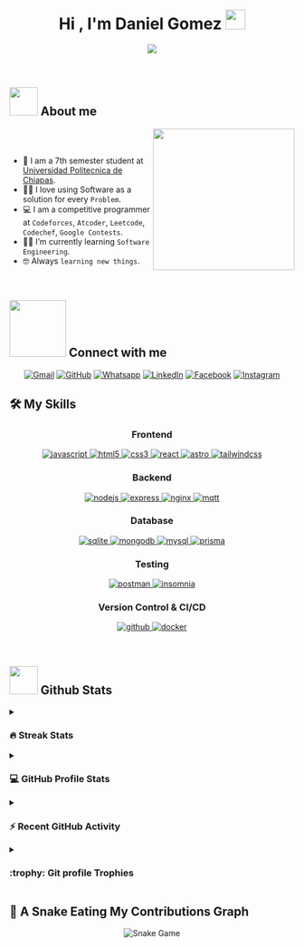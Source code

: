 <h1 align="center">Hi , I'm Daniel Gomez <img src="https://media.giphy.com/media/hvRJCLFzcasrR4ia7z/giphy.gif" width="35"></h1>
<p align="center">
  <a href="https://github.com/DenverCoder1/readme-typing-svg"><img src="https://readme-typing-svg.herokuapp.com?font=Time+New+Roman&color=%2304D939&size=25&center=true&vCenter=true&width=600&height=100&lines=Software+Engineering+Student;Competitive+Programmer;Backend+Developer"></a>
</p>


<br>


	
## <picture><img src = "https://github.com/7oSkaaa/7oSkaaa/blob/main/Images/about_me.gif?raw=true" width = 50px></picture> About me

<picture> <img align="right" src="https://github.com/7oSkaaa/7oSkaaa/blob/main/Images/Right_Side.gif?raw=true" width = 250px></picture>

<br><br>

- :school: I am a 7th semester student at [Universidad Politecnica de Chiapas](https://www.upchiapas.edu.mx/).
- :technologist: I love using Software as a solution for every `Problem`.
- :computer: I am a competitive programmer at `Codeforces`, `Atcoder`, `Leetcode`, `Codechef`, `Google Contests`.
- :student: I’m currently learning `Software Engineering`.
- :nerd_face: Always `learning new things`.
<br>



## <picture> <img src="https://github.com/7oSkaaa/7oSkaaa/blob/main/Images/Connect-with-me.gif?raw=true" width="100px"> </picture> Connect with me
<p align="center">
	<a href="mailto:danielhernandezgomez103@gmail.com"><img img src="https://img.shields.io/badge/gmail-%23EA4335.svg?style=plastic&logo=gmail&logoColor=white" alt="Gmail"/></a>
	<a href="https://github.com/DaniGom3z"><img src="https://img.shields.io/badge/github-%23181717.svg?style=plastic&logo=github&logoColor=white" alt="GitHub"/></a>
	<a href="https://wa.me/529611107328"><img src="https://img.shields.io/badge/whatsapp-%2325D366.svg?style=plastic&logo=whatsapp&logoColor=white" alt="Whatsapp"/></a>
	<a href="www.linkedin.com/in/daniel-gomez-4890ba287/"><img src="https://img.shields.io/badge/linkedin-%230A66C2.svg?style=plastic&logo=linkedin&logoColor=white" alt="LinkedIn"/></a>
	<a href="https://www.facebook.com/profile.php?id=100074227031226"><img src="https://img.shields.io/badge/facebook-%231877F2.svg?style=plastic&logo=facebook&logoColor=white" alt="Facebook"/></a>
	<a href="https://www.instagram.com/danigomez3004"><img src="https://img.shields.io/badge/instagram-%23E4405F.svg?style=plastic&logo=instagram&logoColor=white" alt="Instagram"/></a>
</p>



## 🛠️ My Skills

<h3 align="center">Frontend</h3>
<p align="center">
  <a href="https://developer.mozilla.org/en-US/docs/Web/JavaScript" target="_blank"> 
    <img src="https://img.shields.io/badge/Javascript-F7DF1E.svg?style=for-the-badge&logo=javascript&logoColor=black" alt="javascript"/> 
  </a>
  <a href="https://www.w3.org/html/" target="_blank"> 
    <img src="https://img.shields.io/badge/html-E34F26.svg?style=for-the-badge&logo=html5&logoColor=white" alt="html5"/> 
  </a>
  <a href="https://www.w3schools.com/css/" target="_blank">
    <img src="https://img.shields.io/badge/css-1572B6.svg?style=for-the-badge&logo=css3&logoColor=white" alt="css3"/>
  </a>
  <a href="https://reactjs.org/" target="_blank">
    <img src="https://img.shields.io/badge/React-61DAFB.svg?style=for-the-badge&logo=react&logoColor=black" alt="react"/>
  </a>
  <a href="https://astro.build/" target="_blank">
    <img src="https://img.shields.io/badge/Astro-FF5B5B.svg?style=for-the-badge&logo=astro&logoColor=white" alt="astro"/>
  </a>
  <a href="https://tailwindcss.com/" target="_blank">
    <img src="https://img.shields.io/badge/Tailwind%20CSS-06B6D4.svg?style=for-the-badge&logo=tailwindcss&logoColor=white" alt="tailwindcss"/>
  </a>
</p>


<h3 align="center">Backend</h3>
<p align="center">
  <a href="https://nodejs.org" target="_blank"> 
    <img src="https://img.shields.io/badge/node.js-339933.svg?style=for-the-badge&logo=nodedotjs&logoColor=white"
      alt="nodejs"/> 
  </a>
  <a href="https://expressjs.com" target="_blank">
    <img src="https://img.shields.io/badge/express-000000.svg?style=for-the-badge&logo=express&logoColor=white"
      alt="express" />
  <a href="https://www.nginx.com" target="_blank"> 
    <img src="https://img.shields.io/badge/nginx-009639.svg?style=for-the-badge&logo=nginx&logoColor=white" 
      alt="nginx"/> 
  </a> 
    <a href="https://mosquitto.org/" target="_blank">
  <img src="https://img.shields.io/badge/MQTT-3DCECE.svg?style=for-the-badge&logo=mosquitto&logoColor=black" alt="mqtt"/>
</a>

</p>

<h3 align="center">Database</h3>
<p align="center">
  <a href="https://www.sqlite.org/" target="_blank"> 
    <img src="https://img.shields.io/badge/sqlite-003B57.svg?style=for-the-badge&logo=sqlite&logoColor=white"
      alt="sqlite"/> 
  </a>
  <a href="https://www.mongodb.com/" target="_blank"> 
    <img src="https://img.shields.io/badge/mongodb-47A248.svg?style=for-the-badge&logo=mongodb&logoColor=white"
      alt="mongodb"/> 
  </a> <a href="https://www.mysql.com/" target="_blank">
    <img src="https://img.shields.io/badge/MySQL-00758F.svg?style=for-the-badge&logo=mysql&logoColor=white" alt="mysql"/>
  </a>
  <a href="https://www.prisma.io/" target="_blank">
  <img src="https://img.shields.io/badge/Prisma-2D3748.svg?style=for-the-badge&logo=prisma&logoColor=white" alt="prisma"/>
</a>

</p>

<h3 align="center">Testing</h3>
<p align="center"> 
  <a href="https://www.postman.com/" target="_blank"> 
    <img src="https://img.shields.io/badge/Postman-FF6C37.svg?style=for-the-badge&logo=postman&logoColor=white" alt="postman" /> 
  </a>
  <a href="https://insomnia.dev/" target="_blank">
    <img src="https://img.shields.io/badge/Insomnia-5851DB.svg?style=for-the-badge&logo=insomnia&logoColor=white" alt="insomnia" />
  </a>
</p>


<h3 align="center">Version Control & CI/CD</h3>
<p align="center">
  <a href="https://github.com/ELanza-48" target="_blank">
    <img src="https://img.shields.io/badge/github-181717.svg?style=for-the-badge&logo=github&logoColor=white" alt="github" />
  </a>
    <a href="https://www.docker.com/" target="_blank">
    <img src="https://img.shields.io/badge/docker-2496ED.svg?style=for-the-badge&logo=docker&logoColor=white"
      alt="docker"/>
  </a>
</p>

<br> 


## <picture> <img src = "https://github.com/7oSkaaa/7oSkaaa/blob/main/Images/Statistics.gif?raw=true" width = 50px>  </picture> Github Stats

<details><summary><h3> 🔥 Streak Stats</h3></summary>

----	

<p align="center"><img src="https://streak-stats.demolab.com?user=DaniGom3z&theme=hacker&hide_border=true" alt="DaniGom3z" /></p>

</details>
  
<details><summary><h3>💻 GitHub Profile Stats</h3></summary>

----
	
<p align="center">
    <a href="https://github.com/anuraghazra/github-readme-stats">
        <img alt="DaniGom3z" src="https://github-readme-stats.vercel.app/api?username=DaniGom3z&show_icons=true&count_private=true&locale=en&theme=tokyonight&layout=compact" height="230px"/>
    </a>
    <img src="https://github-readme-stats.vercel.app/api/top-langs?username=DaniGom3z&langs_count=10&show_icons=true&locale=en&theme=tokyonight" alt="DaniGom3z" height="230px"/>
</p>

<br/>

  <b>Note:</b> Top languages is only a metric of the languages my public code consists of and doesn't reflect experience or skill level.
  </p>
</details>

<details><summary><h3>⚡ Recent GitHub Activity</h3></summary>

----
	
[![DaniGom3z's github activity graph](https://github-readme-activity-graph.cyclic.app/graph?username=DaniGom3z&theme=github)](https://github.com/DaniGom3z/github-readme-activity-graph)

 
</details>

<details><summary> <h3> :trophy: Git profile Trophies </h3></summary>

----
	
<p align="center">
    <a href="https://github.com/ryo-ma/github-profile-trophy">
        <img src="https://github-profile-trophy.vercel.app/?username=DaniGom3z&layout=compact&theme=tokyonight&column=4&margin-w=15&margin-h=15" alt="DaniGom3z" />
    </a>
</p>


[![DaniGom3z's Holopin board](https://holopin.io/api/user/board?user=DaniGom3z)](https://holopin.io/@DaniGom3z)
	
</details>

## 🐍 A Snake Eating My Contributions Graph

<p align="center">
    <img src="https://github.com/DaniGom3z/practica-git/blob/master/github-user-contribution.svg" alt="Snake Game"/>
</p>
